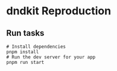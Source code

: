 # dndkit Reproduction

## Run tasks

```shell
# Install dependencies
pnpm install
# Run the dev server for your app
pnpm run start
```
